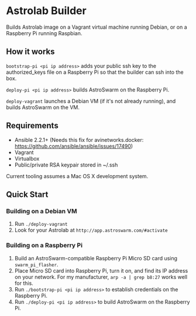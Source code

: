 # Astrolab Builder

Builds Astrolab image on a Vagrant virtual machine running Debian, or on a Raspberry Pi running Raspbian.

## How it works

`bootstrap-pi <pi ip address>` adds your public ssh key to the authorized_keys file on a Raspberry Pi so that the builder can ssh into the box.

`deploy-pi <pi ip address>` builds AstroSwarm on the Raspberry Pi.

`deploy-vagrant` launches a Debian VM (if it's not already running), and builds AstroSwarm on the VM.

## Requirements

* Ansible 2.2.1+ (Needs this fix for avinetworks.docker: https://github.com/ansible/ansible/issues/17490)
* Vagrant
* Virtualbox
* Public/private RSA keypair stored in ~/.ssh

Current tooling assumes a Mac OS X development system.

## Quick Start

### Building on a Debian VM

1. Run `./deploy-vagrant`
1. Look for your Astrolab at `http://app.astroswarm.com/#activate`

### Building on a Raspberry Pi

1. Build an AstroSwarm-compatible Raspberry Pi Micro SD card using `swarm_pi_flasher`.
1. Place Micro SD card into Raspberry Pi, turn it on, and find its IP address on your network. For my manufacturer, `arp -a | grep b8:27` works well for this.
1. Run `./bootstrap-pi <pi ip address>` to establish credentials on the Raspberry Pi.
1. Run `./deploy-pi <pi ip address>` to build AstroSwarm on the Raspberry Pi.
